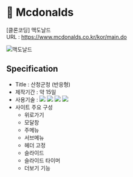 # 🍔 Mcdonalds
[클론코딩] 맥도날드  
URL : https://www.mcdonalds.co.kr/kor/main.do  

<img src="https://user-images.githubusercontent.com/102004400/169969745-78bbdc2e-45fd-4d41-b377-53a62967f28b.png" alt="맥도날드">


## Specification
  - Title : 산청군청 (반응형)
  - 제작기간 : 약 15일
  - 사용기술 : <img src="https://img.shields.io/badge/-HTML5-blue?style=flat-square&logo=html5&logoColor=white"> <img src="https://img.shields.io/badge/-CSS3-orange?style=flat-square&logo=css3&logoColor=white"> <img src="https://img.shields.io/badge/-JavaScript-yellow?style=flat-square&logo=JavaScript&logoColor=white"> <img src="https://img.shields.io/badge/-jQuery-blue?style=flat-square&logo=jQuery&logoColor=white">
  - 사이트 주요 구성 
    - 위로가기
    - 모달창
    - 주메뉴
    - 서브메뉴
    - 헤더 고정
    - 슬라이드
    - 슬라이드 타이머
    - 더보기 기능
